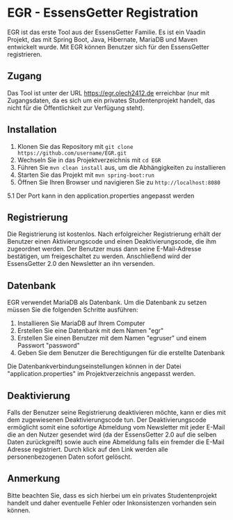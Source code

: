 # EGR - EssensGetter Registration

EGR ist das erste Tool aus der EssensGetter Familie. Es ist ein Vaadin Projekt, das mit Spring Boot, Java, Hibernate, MariaDB und Maven entwickelt wurde. Mit EGR können Benutzer sich für den EssensGetter registrieren.

## Zugang

Das Tool ist unter der URL https://egr.olech2412.de erreichbar (nur mit Zugangsdaten, da es sich um ein privates Studentenprojekt handelt, das nicht für die Öffentlichkeit zur Verfügung steht).

## Installation

1. Klonen Sie das Repository mit `git clone https://github.com/username/EGR.git`
2. Wechseln Sie in das Projektverzeichnis mit `cd EGR`
3. Führen Sie `mvn clean install` aus, um die Abhängigkeiten zu installieren
4. Starten Sie das Projekt mit `mvn spring-boot:run`
5. Öffnen Sie Ihren Browser und navigieren Sie zu `http://localhost:8080`

  5.1 Der Port kann in den application.properties angepasst werden

## Registrierung

Die Registrierung ist kostenlos. Nach erfolgreicher Registrierung erhält der Benutzer einen Aktivierungscode und einen Deaktivierungscode, die ihm zugeordnet werden. Der Benutzer muss dann seine E-Mail-Adresse bestätigen, um freigeschaltet zu werden. Anschließend wird der EssensGetter 2.0 den Newsletter an ihn versenden.

## Datenbank

EGR verwendet MariaDB als Datenbank. Um die Datenbank zu setzen müssen Sie die folgenden Schritte ausführen:

1. Installieren Sie MariaDB auf Ihrem Computer
2. Erstellen Sie eine Datenbank mit dem Namen "egr"
3. Erstellen Sie einen Benutzer mit dem Namen "egruser" und einem Passwort "password"
4. Geben Sie dem Benutzer die Berechtigungen für die erstellte Datenbank

Die Datenbankverbindungseinstellungen können in der Datei "application.properties" im Projektverzeichnis angepasst werden.

## Deaktivierung

Falls der Benutzer seine Registrierung deaktivieren möchte, kann er dies mit dem zugewiesenen Deaktivierungscode tun. 
Der Deaktivierungscode ermöglicht somit eine sofortige Abmeldung vom Newsletter mit jeder E-Mail die an den Nutzer gesendet wird (da der EssensGetter 2.0 auf die selben Daten zurückgreift) sowie auch eine Abmeldung falls ein fremder die E-Mail Adresse registriert.
Durch klick auf den Link werden alle personenbezogenen Daten sofort gelöscht.

## Anmerkung

Bitte beachten Sie, dass es sich hierbei um ein privates Studentenprojekt handelt und daher eventuelle Fehler oder Inkonsistenzen vorhanden sein können.
